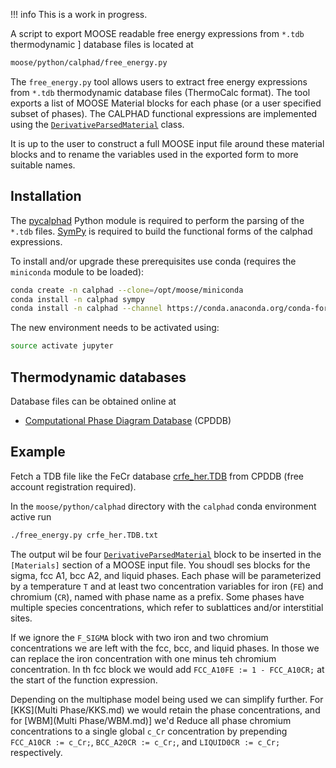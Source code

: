 !!! info
    This is a work in progress.

A script to export MOOSE readable free energy expressions from ```*.tdb``` thermodynamic ]
database files is located at

```bash
moose/python/calphad/free_energy.py
```

The `free_energy.py` tool allows users to extract free energy expressions from `*.tdb`
thermodynamic database files (ThermoCalc format). The tool exports a list of MOOSE Material blocks
for each phase (or a user specified subset of phases). The CALPHAD functional expressions are
implemented using the [`DerivativeParsedMaterial`](/DerivativeParsedMaterial.md) class.

It is up to the user to construct a full MOOSE input file around these material
blocks and to rename the variables used in the exported form to more suitable names.

## Installation

The [pycalphad](https://github.com/richardotis/pycalphad) Python module is required to perform the
parsing of the `*.tdb` files. [SymPy](https://github.com/sympy/sympy) is required to build the
functional forms of the calphad expressions.

To install and/or upgrade these prerequisites use conda (requires the `miniconda`
module to be loaded):

```bash
conda create -n calphad --clone=/opt/moose/miniconda
conda install -n calphad sympy
conda install -n calphad --channel https://conda.anaconda.org/conda-forge pycalphad
```

The new environment needs to be activated using:

```bash
source activate jupyter
```

## Thermodynamic databases

Database files can be obtained online at

* [Computational Phase Diagram Database](http://cpddb.nims.go.jp/index_en.html) (CPDDB)

## Example

Fetch a TDB file like the FeCr database [crfe_her.TDB](http://cpddb.nims.go.jp/cpddb/cr-elem/crfe/crfe_her.TDB)
from CPDDB (free account registration required).

In the `moose/python/calphad` directory with the `calphad` conda environment active
run

```bash
./free_energy.py crfe_her.TDB.txt
```

The output wil be four [`DerivativeParsedMaterial`](/DerivativeParsedMaterial.md)
block to be inserted in the `[Materials]` section of a MOOSE input file.
You shoudl ses blocks for the sigma, fcc A1, bcc A2, and liquid phases. Each
phase will be parameterized by a temperature `T` and at least two concentration
variables for iron (`FE`) and chromium (`CR`), named with phase name as a prefix.
Some phases have multiple species concentrations, which refer to sublattices and/or
interstitial sites.

If we ignore the `F_SIGMA` block with two iron and two chromium concentrations we
are left with the fcc, bcc, and liquid phases. In those we can replace the iron
concentration with one minus teh chromium concentration. In th fcc block we would
add `FCC_A10FE := 1 - FCC_A10CR;` at the start of the function expression.

Depending on the multiphase model being used we can simplify further. For [KKS](Multi Phase/KKS.md)
we would retain the phase concentrations, and for [WBM](Multi Phase/WBM.md)] we'd
Reduce all phase chromium concentrations to a single global `c_Cr` concentration
by prepending `FCC_A10CR := c_Cr;`, `BCC_A20CR := c_Cr;`, and `LIQUID0CR := c_Cr;`
respectively.
